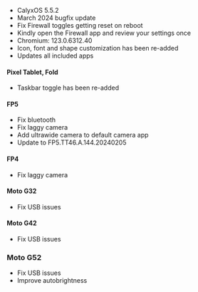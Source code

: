 * CalyxOS 5.5.2
* March 2024 bugfix update
* Fix Firewall toggles getting reset on reboot
* Kindly open the Firewall app and review your settings once
* Chromium: 123.0.6312.40
* Icon, font and shape customization has been re-added
* Updates all included apps

#### Pixel Tablet, Fold
* Taskbar toggle has been re-added

#### FP5
* Fix bluetooth
* Fix laggy camera
* Add ultrawide camera to default camera app
* Update to FP5.TT46.A.144.20240205

#### FP4
* Fix laggy camera

#### Moto G32
* Fix USB issues

#### Moto G42
* Fix USB issues

### Moto G52
* Fix USB issues
* Improve autobrightness
